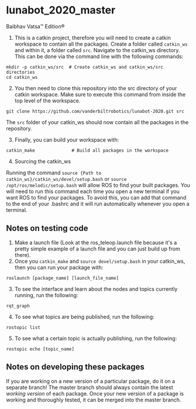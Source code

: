 # lunabot_2020_master
Baibhav Vatsa™ Edition®

1. This is a catkin project, therefore you will need to create a catkin workspace to contain all the packages. Create a folder called `catkin_ws` and within it, a folder called `src`. Navigate to the catkin_ws directory. This can be done via the command line with the following commands: 
```
mkdir -p catkin_ws/src  # Create catkin_ws and catkin_ws/src directories
cd catkin_ws
```
2. You then need to clone this repository into the src directory of your catkin workspace. Make sure to execute this command from inside the top level of the workspace.
```
git clone https://github.com/vanderbiltrobotics/lunabot-2020.git src
```
The `src` folder of your catkin_ws should now contain all the packages in the repository.

3. Finally, you can build your workspace with:
```
catkin_make              # Build all packages in the workspace
```
4. Sourcing the catkin_ws

Running the command `source {Path to catkin_ws}/catkin_ws/devel/setup.bash` or `source /opt/ros/melodic/setup.bash` will allow ROS to find your built packages. You will need to run this command each time you open a new terminal if you want ROS to find your packages. To avoid this, you can add that command to the end of your .bashrc and it will run automatically whenever you open a terminal.

## Notes on testing code

1. Make a launch file (Look at the ros_teleop.launch file because it's a pretty simple example of a launch file and you can just build up from there).
2. Once you `catkin_make` and `source devel/setup.bash` in your catkin_ws, then you can run your package with:
```
roslaunch [package_name] [launch_file_name]
```
3. To see the interface and learn about the nodes and topics currently running, run the following:
```
rqt_graph
```
4. To see what topics are being published, run the following:
 ```
 rostopic list
 ```
 5. To see what a certain topic is actually publishing, run the following:
 ```
 rostopic echo [topic_name]
 ```
## Notes on developing these packages

If you are working on a new version of a particular package, do it on a separate branch! The master branch should always contain the latest *working version* of each package. Once your new version of a package is working and thoroughly tested, it can be merged into the master branch.
